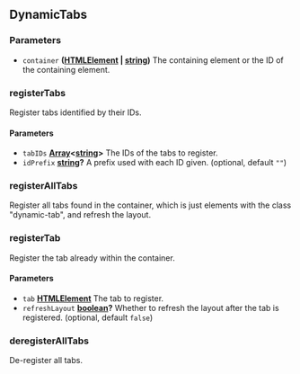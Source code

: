 <!-- Generated by documentation.js. Update this documentation by updating the source code. -->

## DynamicTabs

### Parameters

-   `container` **([HTMLElement][1] \| [string][2])** The containing element or the ID of the containing element.

### registerTabs

Register tabs identified by their IDs.

#### Parameters

-   `tabIDs` **[Array][3]&lt;[string][2]>** The IDs of the tabs to register.
-   `idPrefix` **[string][2]?** A prefix used with each ID given. (optional, default `""`)

### registerAllTabs

Register all tabs found in the container, which is just elements with the class "dynamic-tab", and refresh the layout.

### registerTab

Register the tab already within the container.

#### Parameters

-   `tab` **[HTMLElement][1]** The tab to register.
-   `refreshLayout` **[boolean][4]?** Whether to refresh the layout after the tab is registered. (optional, default `false`)

### deregisterAllTabs

De-register all tabs.

[1]: https://developer.mozilla.org/docs/Web/HTML/Element

[2]: https://developer.mozilla.org/docs/Web/JavaScript/Reference/Global_Objects/String

[3]: https://developer.mozilla.org/docs/Web/JavaScript/Reference/Global_Objects/Array

[4]: https://developer.mozilla.org/docs/Web/JavaScript/Reference/Global_Objects/Boolean
